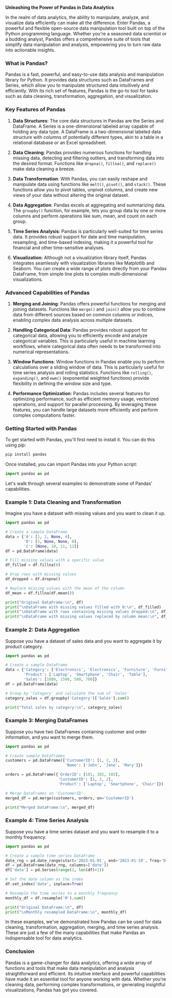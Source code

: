 **Unleashing the Power of Pandas in Data Analytics**

In the realm of data analytics, the ability to manipulate, analyze, and visualize data efficiently can make all the difference. Enter Pandas, a powerful and flexible open-source data manipulation tool built on top of the Python programming language. Whether you're a seasoned data scientist or a budding analyst, Pandas offers a comprehensive suite of tools that simplify data manipulation and analysis, empowering you to turn raw data into actionable insights.

### What is Pandas?

Pandas is a fast, powerful, and easy-to-use data analysis and manipulation library for Python. It provides data structures such as DataFrames and Series, which allow you to manipulate structured data intuitively and efficiently. With its rich set of features, Pandas is the go-to tool for tasks such as data cleaning, transformation, aggregation, and visualization.

### Key Features of Pandas

1. **Data Structures**: The core data structures in Pandas are the Series and DataFrame. A Series is a one-dimensional labeled array capable of holding any data type. A DataFrame is a two-dimensional labeled data structure with columns of potentially different types, akin to a table in a relational database or an Excel spreadsheet.

2. **Data Cleaning**: Pandas provides numerous functions for handling missing data, detecting and filtering outliers, and transforming data into the desired format. Functions like `dropna()`, `fillna()`, and `replace()` make data cleaning a breeze.

3. **Data Transformation**: With Pandas, you can easily reshape and manipulate data using functions like `melt()`, `pivot()`, and `stack()`. These functions allow you to pivot tables, unpivot columns, and create new views of your data without altering the original dataset.

4. **Data Aggregation**: Pandas excels at aggregating and summarizing data. The `groupby()` function, for example, lets you group data by one or more columns and perform operations like sum, mean, and count on each group.

5. **Time Series Analysis**: Pandas is particularly well-suited for time series data. It provides robust support for date and time manipulation, resampling, and time-based indexing, making it a powerful tool for financial and other time-sensitive analyses.

6. **Visualization**: Although not a visualization library itself, Pandas integrates seamlessly with visualization libraries like Matplotlib and Seaborn. You can create a wide range of plots directly from your Pandas DataFrame, from simple line plots to complex multi-dimensional visualizations.

### Advanced Capabilities of Pandas

1. **Merging and Joining**: Pandas offers powerful functions for merging and joining datasets. Functions like `merge()` and `join()` allow you to combine data from different sources based on common columns or indices, enabling complex data analysis across multiple datasets.

2. **Handling Categorical Data**: Pandas provides robust support for categorical data, allowing you to efficiently encode and analyze categorical variables. This is particularly useful in machine learning workflows, where categorical data often needs to be transformed into numerical representations.

3. **Window Functions**: Window functions in Pandas enable you to perform calculations over a sliding window of data. This is particularly useful for time series analysis and rolling statistics. Functions like `rolling()`, `expanding()`, and `ewm()` (exponential weighted functions) provide flexibility in defining the window size and type.

4. **Performance Optimization**: Pandas includes several features for optimizing performance, such as efficient memory usage, vectorized operations, and support for parallel processing. By leveraging these features, you can handle large datasets more efficiently and perform complex computations faster.

### Getting Started with Pandas

To get started with Pandas, you'll first need to install it. You can do this using pip:

```python
pip install pandas
```

Once installed, you can import Pandas into your Python script:

```python
import pandas as pd
```

Let's walk through several examples to demonstrate some of Pandas' capabilities.

### Example 1: Data Cleaning and Transformation

Imagine you have a dataset with missing values and you want to clean it up.

```python
import pandas as pd

# Create a sample DataFrame
data = {'A': [1, 2, None, 4],
        'B': [5, None, None, 8],
        'C': [None, 10, 11, 12]}
df = pd.DataFrame(data)

# Fill missing values with a specific value
df_filled = df.fillna(0)

# Drop rows with missing values
df_dropped = df.dropna()

# Replace missing values with the mean of the column
df_mean = df.fillna(df.mean())

print("Original DataFrame:\n", df)
print("\nDataFrame with missing values filled with 0:\n", df_filled)
print("\nDataFrame with rows containing missing values dropped:\n", df_dropped)
print("\nDataFrame with missing values replaced by column mean:\n", df_mean)
```

### Example 2: Data Aggregation

Suppose you have a dataset of sales data and you want to aggregate it by product category.

```python
import pandas as pd

# Create a sample DataFrame
data = {'Category': ['Electronics', 'Electronics', 'Furniture', 'Furniture'],
        'Product': ['Laptop', 'Smartphone', 'Chair', 'Table'],
        'Sales': [1000, 1500, 500, 700]}
df = pd.DataFrame(data)

# Group by 'Category' and calculate the sum of 'Sales'
category_sales = df.groupby('Category')['Sales'].sum()

print("Total sales by category:\n", category_sales)
```

### Example 3: Merging DataFrames

Suppose you have two DataFrames containing customer and order information, and you want to merge them.

```python
import pandas as pd

# Create sample DataFrames
customers = pd.DataFrame({'CustomerID': [1, 2, 3],
                          'Name': ['John', 'Jane', 'Mary']})

orders = pd.DataFrame({'OrderID': [101, 102, 103],
                       'CustomerID': [1, 2, 2],
                       'Product': ['Laptop', 'Smartphone', 'Chair']})

# Merge DataFrames on 'CustomerID'
merged_df = pd.merge(customers, orders, on='CustomerID')

print("Merged DataFrame:\n", merged_df)
```

### Example 4: Time Series Analysis

Suppose you have a time series dataset and you want to resample it to a monthly frequency.

```python
import pandas as pd

# Create a sample time series DataFrame
date_rng = pd.date_range(start='2023-01-01', end='2023-01-10', freq='D')
df = pd.DataFrame(date_rng, columns=['date'])
df['data'] = pd.Series(range(1, len(df)+1))

# Set the date column as the index
df.set_index('date', inplace=True)

# Resample the time series to a monthly frequency
monthly_df = df.resample('M').sum()

print("Original DataFrame:\n", df)
print("\nMonthly resampled DataFrame:\n", monthly_df)
```

In these examples, we've demonstrated how Pandas can be used for data cleaning, transformation, aggregation, merging, and time series analysis. These are just a few of the many capabilities that make Pandas an indispensable tool for data analytics.

### Conclusion

Pandas is a game-changer for data analytics, offering a wide array of functions and tools that make data manipulation and analysis straightforward and efficient. Its intuitive interface and powerful capabilities have made it an essential tool for anyone working with data. Whether you're cleaning data, performing complex transformations, or generating insightful visualizations, Pandas has got you covered.